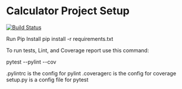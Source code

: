 # Calculator Project Setup
[![Build Status](https://app.travis-ci.com/jameson-m/njit-is601-calc1.svg?branch=main)](https://app.travis-ci.com/jameson-m/njit-is601-calc1)

Run Pip Install
pip install -r requirements.txt

To run tests, Lint, and Coverage report use this command:

pytest  --pylint --cov

.pylintrc is the config for pylint
.coveragerc is the config for coverage
setup.py is a config file for pytest
